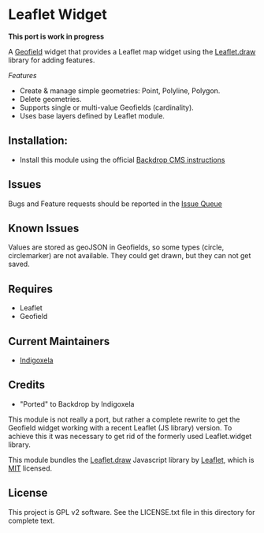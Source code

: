 # Leaflet Widget

**This port is work in progress**

A [Geofield](https://backdropcms.org/project/geofield) widget that provides a
Leaflet map widget using the [Leaflet.draw](https://github.com/Leaflet/Leaflet.draw)
library for adding features.

*Features*

- Create & manage simple geometries: Point, Polyline, Polygon.
- Delete geometries.
- Supports single or multi-value Geofields (cardinality).
- Uses base layers defined by Leaflet module.

## Installation:

- Install this module using the official 
  [Backdrop CMS instructions](https://backdropcms.org/guide/modules)


## Issues

Bugs and Feature requests should be reported in the 
[Issue Queue](https://github.com/backdrop-contrib/leaflet_widget/issues)


## Known Issues

Values are stored as geoJSON in Geofields, so some types (circle,
circlemarker) are not available. They could get drawn, but they can not get
saved.

## Requires

- Leaflet
- Geofield

## Current Maintainers

- [Indigoxela](https://github.com/indigoxela)

## Credits

- "Ported" to Backdrop by Indigoxela

This module is not really a port, but rather a complete rewrite to get the
Geofield widget working with a recent Leaflet (JS library) version. To achieve
this it was necessary to get rid of the formerly used Leaflet.widget library.

This module bundles the [Leaflet.draw](https://github.com/Leaflet/Leaflet.draw)
Javascript library by [Leaflet](http://leafletjs.com), which is
[MIT](https://github.com/Leaflet/Leaflet.draw/blob/develop/MIT-LICENSE.md)
licensed.

## License

This project is GPL v2 software. See the LICENSE.txt file in this directory for complete text.
